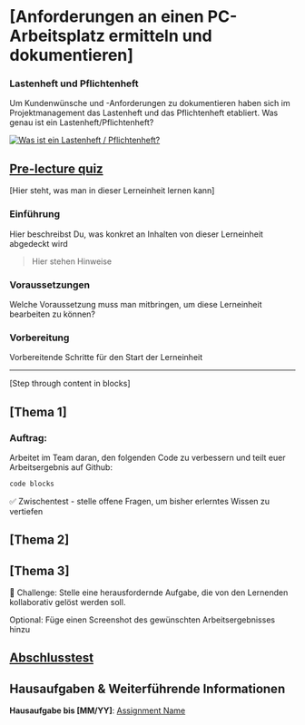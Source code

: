 # [Anforderungen an einen PC-Arbeitsplatz ermitteln und dokumentieren]

### Lastenheft und Pflichtenheft
Um Kundenwünsche und -Anforderungen zu dokumentieren haben sich im Projektmanagement das Lastenheft und das Pflichtenheft etabliert. Was genau ist ein Lastenheft/Pflichtenheft?

[![Was ist ein Lastenheft / Pflichtenheft?](https://img.youtube.com/vi/Wim8hgTv_OQ/0.jpg)](https://www.youtube.com/watch?v=Wim8hgTv_OQ)

## [Pre-lecture quiz](quiz-url)

[Hier steht, was man in dieser Lerneinheit lernen kann]

### Einführung

Hier beschreibst Du, was konkret an Inhalten von dieser Lerneinheit abgedeckt wird

> Hier stehen Hinweise

### Voraussetzungen

Welche Voraussetzung muss man mitbringen, um diese Lerneinheit bearbeiten zu können?

### Vorbereitung

Vorbereitende Schritte für den Start der Lerneinheit

---

[Step through content in blocks]

## [Thema 1]

### Auftrag:

Arbeitet im Team daran, den folgenden Code zu verbessern und teilt euer Arbeitsergebnis auf Github:

```html
code blocks
```

✅ Zwischentest - stelle offene Fragen, um bisher erlerntes Wissen zu vertiefen

## [Thema 2]

## [Thema 3]

🚀 Challenge: Stelle eine herausfordernde Aufgabe, die von den Lernenden kollaborativ gelöst werden soll.

Optional: Füge einen Screenshot des gewünschten Arbeitsergebnisses hinzu

## [Abschlusstest](quiz-url)

## Hausaufgaben & Weiterführende Informationen

**Hausaufgabe bis [MM/YY]**: [Assignment Name](assignment.md)